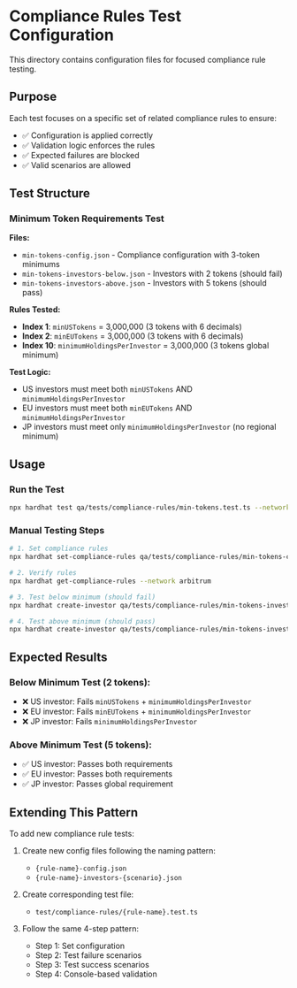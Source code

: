 # Compliance Rules Test Configuration

This directory contains configuration files for focused compliance rule testing.

## Purpose

Each test focuses on a specific set of related compliance rules to ensure:
- ✅ Configuration is applied correctly
- ✅ Validation logic enforces the rules
- ✅ Expected failures are blocked
- ✅ Valid scenarios are allowed

## Test Structure

### Minimum Token Requirements Test

**Files:**
- `min-tokens-config.json` - Compliance configuration with 3-token minimums
- `min-tokens-investors-below.json` - Investors with 2 tokens (should fail)
- `min-tokens-investors-above.json` - Investors with 5 tokens (should pass)

**Rules Tested:**
- **Index 1**: `minUSTokens` = 3,000,000 (3 tokens with 6 decimals)
- **Index 2**: `minEUTokens` = 3,000,000 (3 tokens with 6 decimals)
- **Index 10**: `minimumHoldingsPerInvestor` = 3,000,000 (3 tokens global minimum)

**Test Logic:**
- US investors must meet both `minUSTokens` AND `minimumHoldingsPerInvestor`
- EU investors must meet both `minEUTokens` AND `minimumHoldingsPerInvestor`
- JP investors must meet only `minimumHoldingsPerInvestor` (no regional minimum)

## Usage

### Run the Test
```bash
npx hardhat test qa/tests/compliance-rules/min-tokens.test.ts --network arbitrum
```

### Manual Testing Steps
```bash
# 1. Set compliance rules
npx hardhat set-compliance-rules qa/tests/compliance-rules/min-tokens-config.json --network arbitrum

# 2. Verify rules
npx hardhat get-compliance-rules --network arbitrum

# 3. Test below minimum (should fail)
npx hardhat create-investor qa/tests/compliance-rules/min-tokens-investors-below.json --generatewallets --generateuniqueids --forceonchain --network arbitrum

# 4. Test above minimum (should pass)
npx hardhat create-investor qa/tests/compliance-rules/min-tokens-investors-above.json --generatewallets --generateuniqueids --forceonchain --network arbitrum
```

## Expected Results

### Below Minimum Test (2 tokens):
- ❌ US investor: Fails `minUSTokens` + `minimumHoldingsPerInvestor`
- ❌ EU investor: Fails `minEUTokens` + `minimumHoldingsPerInvestor`
- ❌ JP investor: Fails `minimumHoldingsPerInvestor`

### Above Minimum Test (5 tokens):
- ✅ US investor: Passes both requirements
- ✅ EU investor: Passes both requirements
- ✅ JP investor: Passes global requirement

## Extending This Pattern

To add new compliance rule tests:

1. Create new config files following the naming pattern:
   - `{rule-name}-config.json`
   - `{rule-name}-investors-{scenario}.json`

2. Create corresponding test file:
   - `test/compliance-rules/{rule-name}.test.ts`

3. Follow the same 4-step pattern:
   - Step 1: Set configuration
   - Step 2: Test failure scenarios
   - Step 3: Test success scenarios
   - Step 4: Console-based validation
